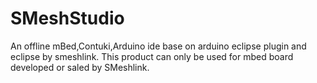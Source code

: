 SMeshStudio
=============

An offline  mBed,Contuki,Arduino ide base on  arduino eclipse plugin and eclipse by smeshlink.
This product can only be used for mbed board developed or saled by SMeshlink.

